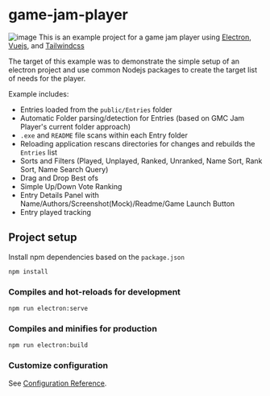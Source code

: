 # game-jam-player
![image](https://user-images.githubusercontent.com/6641710/84950435-c2a56b00-b0a3-11ea-971f-86da45af1192.png)
This is an example project for a game jam player using [Electron](https://www.electronjs.org/), [Vuejs](https://vuejs.org/), and [Tailwindcss](https://tailwindcss.com/)

The target of this example was to demonstrate the simple setup of an electron project and use common Nodejs packages to create the target list of needs for the player.

Example includes:
- Entries loaded from the `public/Entries` folder
- Automatic Folder parsing/detection for Entries (based on GMC Jam Player's current folder approach)
- `.exe` and `README` file scans within each Entry folder
- Reloading application rescans directories for changes and rebuilds the `Entries` list
- Sorts and Filters (Played, Unplayed, Ranked, Unranked, Name Sort, Rank Sort, Name Search Query)
- Drag and Drop Best ofs
- Simple Up/Down Vote Ranking
- Entry Details Panel with Name/Authors/Screenshot(Mock)/Readme/Game Launch Button
- Entry played tracking

## Project setup
Install npm dependencies based on the `package.json`
```
npm install
```

### Compiles and hot-reloads for development
```
npm run electron:serve
```

### Compiles and minifies for production
```
npm run electron:build
```
### Customize configuration
See [Configuration Reference](https://cli.vuejs.org/config/).
